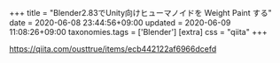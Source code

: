 +++
title = "Blender2.83でUnity向けヒューマノイドを Weight Paint する"
date = 2020-06-08 23:44:56+09:00
updated = 2020-06-09 11:08:26+09:00
taxonomies.tags = ['Blender']
[extra]
css = "qiita"
+++

<https://qiita.com/ousttrue/items/ecb442122af6966dcefd>



